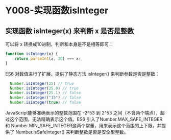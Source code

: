 # Y008-实现函数isInteger
## 实现函数 isInteger(x) 来判断 x 是否是整数

可以将 x 转换成10进制，判断和本身是不是相等即可：

```js
function isInteger(x) { 
    return parseInt(x, 10) === x; 
}

```

ES6 对数值进行了扩展，提供了静态方法 isInteger() 来判断参数是否是整数：

```js
  Number.isInteger(25) // true
  Number.isInteger(25.0) // true
  Number.isInteger(25.1) // false
  Number.isInteger("15") // false
  Number.isInteger(true) // false
```


JavaScript能够准确表示的整数范围在 -2^53 到 2^53 之间（不含两个端点），超过这个范围，无法精确表示这个值。ES6 引入了Number.MAX_SAFE_INTEGER 和 Number.MIN_SAFE_INTEGER这两个常量，用来表示这个范围的上下限，并提供了 Number.isSafeInteger() 来判断整数是否是安全型整数。


